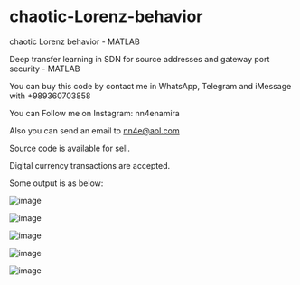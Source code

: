 # chaotic-Lorenz-behavior
chaotic Lorenz behavior - MATLAB

Deep transfer learning in SDN for source addresses and gateway port security - MATLAB

You can buy this code by contact me in WhatsApp, Telegram and iMessage with +989360703858

You can Follow me on Instagram: nn4enamira

Also you can send an email to nn4e@aol.com

Source code is available for sell.

Digital currency transactions are accepted.

Some output is as below:

![image](https://github.com/user-attachments/assets/64a5d37c-6b10-4158-bf19-682ea787fe14)

![image](https://github.com/user-attachments/assets/d74eaf70-1a1f-49f1-a5bc-a6c5151b3418)

![image](https://github.com/user-attachments/assets/13bef797-e20f-4f8a-98c9-26ea2f606add)

![image](https://github.com/user-attachments/assets/99490d6e-c9b6-4d2f-b4b6-ffcba334da76)

![image](https://github.com/user-attachments/assets/bd864b89-6e29-476f-afb5-19108fa6384c)




